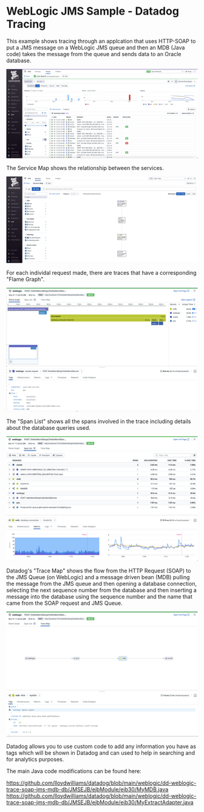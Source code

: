 # WebLogic JMS Sample - Datadog Tracing 

This example shows tracing through an applcation that uses HTTP-SOAP to put a JMS message on a WebLogic JMS queue and then an MDB (Java code) takes the message from the queue and sends data to an Oracle database. 

![APM-Traces-List](images/APM-Traces-List.png)

The Service Map shows the relationship between the services.

![ServiceMap](images/ServiceMap.png)

For each individal request made, there are traces that have a corresponding "Flame Graph".

![DD-APM-Trace](images/DD-APM-Trace.png)

The "Span List" shows all the spans involved in the trace including details about the database queries used.

![DD-Span-List](images/DD-Span-List.png)



Datadog's "Trace Map" shows the flow from the HTTP Request (SOAP) to the JMS Queue (on WebLogic) and a message driven bean (MDB) pulling the message from the JMS queue and then opening a database connection, selecting the next sequence number from the database and then inserting a message into the database using the sequence number and the name that came from the SOAP request and JMS Queue. 

![DD-Trace-Map](images/DD-Trace-Map.png)

Datadog allows you to use custom code to add any information you have as tags which will be shown in Datadog and can used to help in searching and for analytics purposes.

The main Java code modifications can be found here:

https://github.com/lloydwilliams/datadog/blob/main/weblogic/dd-weblogic-trace-soap-jms-mdb-db/JMSEJB/ejbModule/ejb30/MyMDB.java
https://github.com/lloydwilliams/datadog/blob/main/weblogic/dd-weblogic-trace-soap-jms-mdb-db/JMSEJB/ejbModule/ejb30/MyExtractAdapter.java



